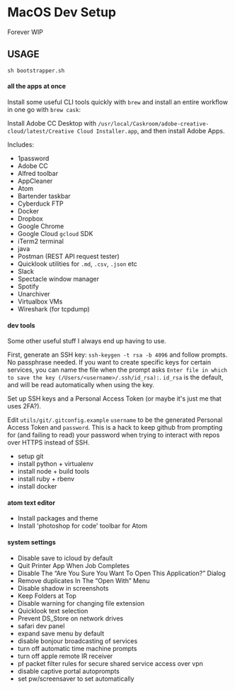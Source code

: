 # MacOS Dev Setup

Forever WIP

## USAGE

`sh bootstrapper.sh`

#### all the apps at once

Install some useful CLI tools quickly with `brew` and install an entire workflow in one go with `brew cask`:

Install Adobe CC Desktop with `/usr/local/Caskroom/adobe-creative-cloud/latest/Creative Cloud Installer.app`, and then install Adobe Apps.

Includes:

* 1password
* Adobe CC
* Alfred toolbar
* AppCleaner
* Atom
* Bartender taskbar
* Cyberduck FTP
* Docker
* Dropbox
* Google Chrome
* Google Cloud `gcloud` SDK
* iTerm2 terminal
* java
* Postman (REST API request tester)
* Quicklook utilities for `.md`, `.csv`, `.json` etc
* Slack
* Spectacle window manager
* Spotify
* Unarchiver
* Virtualbox VMs
* Wireshark (for tcpdump)

#### dev tools

Some other useful stuff I always end up having to use.

First, generate an SSH key: `ssh-keygen -t rsa -b 4096` and follow prompts. No passphrase needed. If you want to create specific keys for certain services, you can name the file when the prompt asks `Enter file in which to save the key (/Users/<username>/.ssh/id_rsa):`. `id_rsa` is the default, and will be read automatically when using the key.

Set up SSH keys and a Personal Access Token (or maybe it's just me that uses 2FA?).

Edit `utils/git/.gitconfig.example` `username` to be the generated Personal Access Token and `password`. This is a hack to keep github from prompting for (and failing to read) your password when trying to interact with repos over HTTPS instead of SSH.


* setup git
* install python + virtualenv
* install node + build tools
* install ruby + rbenv
* install docker


#### atom text editor

* Install packages and theme
* Install 'photoshop for code' toolbar for Atom


#### system settings
* Disable save to icloud by default
* Quit Printer App When Job Completes
* Disable The “Are You Sure You Want To Open This Application?” Dialog
* Remove duplicates In The “Open With” Menu
* Disable shadow in screenshots
* Keep Folders at Top
* Disable warning for changing file extension
* Quicklook text selection
* Prevent DS_Store on network drives
* safari dev panel
* expand save menu by default
* disable bonjour broadcasting of services
* turn off automatic time machine prompts
* turn off apple remote IR receiver
* pf packet filter rules for secure shared service access over vpn
* disable captive portal autoprompts
* set pw/screensaver to set automatically
